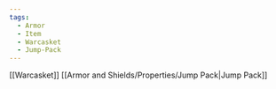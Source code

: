 ```yaml
---
tags:
  - Armor
  - Item
  - Warcasket
  - Jump-Pack
---
```

[[Warcasket]]
[[Armor and Shields/Properties/Jump Pack|Jump Pack]]
